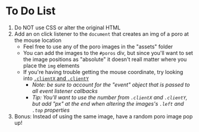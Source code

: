 # To Do List
1. Do NOT use CSS or alter the original HTML
2. Add an on click listener to the `document` that creates an img of a poro at the mouse location
   - Feel free to use any of the poro images in the "assets" folder
   - You can add the images to the `#poros` div, but since you'll want to set the image positions as "absolute" it doesn't reall matter where you place the `img` elements
   - If you're having trouble getting the mouse coordinate, try looking into [`.clientX` and `.clientY`](https://www.w3schools.com/jsref/event_clientx.asp)
     - *Note: be sure to account for the "event" object that is passed to all event listener callbacks*
     - *Tip: You'll want to use the number from `.clientX` and `.clientY`, but add "px" at the end when altering the images's `.left` and `.top` properties*
3. Bonus: Instead of using the same image, have a random poro image pop up!